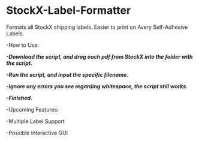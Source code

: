 # StockX-Label-Formatter
Formats all StockX shipping labels. Easier to print on Avery Self-Adhesive Labels.

-How to Use:

***-Download the script, and drag each pdf from StockX into the folder with the script.***

***-Run the script, and input the specific filename.***

***-Ignore any errors you see regarding whitespace, the script still works.***

***-Finished.***

-Upcoming Features:

-Multiple Label Support

-Possible Interactive GUI
